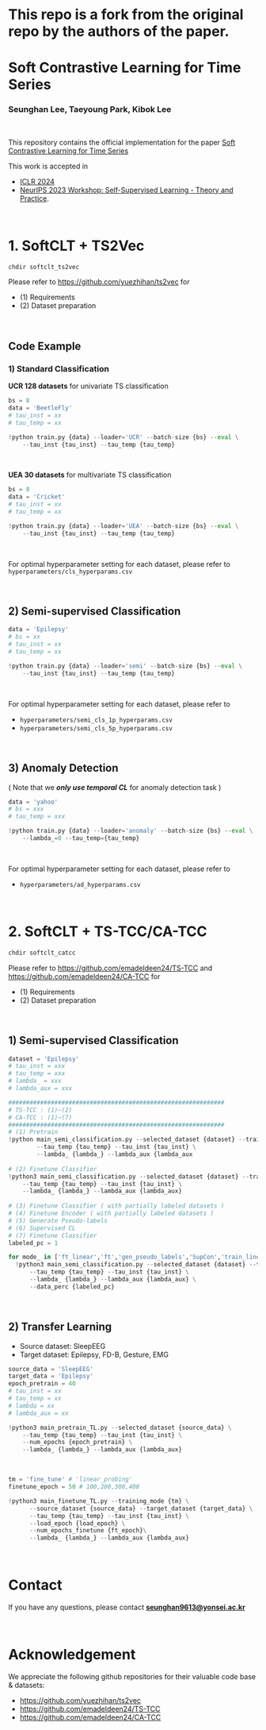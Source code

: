 # This repo is a fork from the original repo by the authors of the paper.

# Soft Contrastive Learning for Time Series

### Seunghan Lee, Taeyoung Park, Kibok Lee

<br>

This repository contains the official implementation for the paper [Soft Contrastive Learning for Time Series]([https://arxiv.org/abs/xxxxx](https://arxiv.org/abs/2312.16424)) 

This work is accepted in 

- [ICLR 2024](https://openreview.net/forum?id=pAsQSWlDUf)
- [NeurIPS 2023 Workshop: Self-Supervised Learning - Theory and Practice](https://sslneurips23.github.io/).

<br>

# 1. SoftCLT + TS2Vec

```bash
chdir softclt_ts2vec
```

Please refer to https://github.com/yuezhihan/ts2vec for

- (1) Requirements
- (2) Dataset preparation

<br>

## Code Example

### 1) Standard Classification

**UCR 128 datasets** for univariate TS classification

```python
bs = 8
data = 'BeetleFly'
# tau_inst = xx
# tau_temp = xx

!python train.py {data} --loader='UCR' --batch-size {bs} --eval \
    --tau_inst {tau_inst} --tau_temp {tau_temp} 
```

<br>

**UEA 30 datasets** for multivariate TS classification

```python
bs = 8
data = 'Cricket'
# tau_inst = xx
# tau_temp = xx

!python train.py {data} --loader='UEA' --batch-size {bs} --eval \
    --tau_inst {tau_inst} --tau_temp {tau_temp} 
```

<br>

For optimal hyperparameter setting for each dataset, please refer to `hyperparameters/cls_hyperparams.csv`

<br>

## 2) Semi-supervised Classification

```python
data = 'Epilepsy'
# bs = xx
# tau_inst = xx
# tau_temp = xx

!python train.py {data} --loader='semi' --batch-size {bs} --eval \
    --tau_inst {tau_inst} --tau_temp {tau_temp}
```

<br>

For optimal hyperparameter setting for each dataset, please refer to

- `hyperparameters/semi_cls_1p_hyperparams.csv`
- `hyperparameters/semi_cls_5p_hyperparams.csv`

<br>

## 3) Anomaly Detection

( Note that we ***only use temporal CL*** for anomaly detection task )

```python
data = 'yahoo'
# bs = xxx
# tau_temp = xxx

!python train.py {data} --loader='anomaly' --batch-size {bs} --eval \
	--lambda_=0 --tau_temp={tau_temp}
```

<br>

For optimal hyperparameter setting for each dataset, please refer to

- `hyperparameters/ad_hyperparams.csv`

<br>

# 2. SoftCLT + TS-TCC/CA-TCC

```bash
chdir softclt_catcc
```

Please refer to https://github.com/emadeldeen24/TS-TCC and https://github.com/emadeldeen24/CA-TCC for

- (1) Requirements
- (2) Dataset preparation

<br>

## 1) Semi-supervised Classification

```python
dataset = 'Epilepsy'
# tau_inst = xxx
# tau_temp = xxx
# lambda_ = xxx
# lambda_aux = xxx

#############################################################
# TS-TCC : (1)~(2)
# CA-TCC : (1)~(7)
#############################################################
# (1) Pretrain
!python main_semi_classification.py --selected_dataset {dataset} --training_mode "self_supervised" \
		--tau_temp {tau_temp} --tau_inst {tau_inst} \
		--lambda_ {lambda_} --lambda_aux {lambda_aux
                    
# (2) Finetune Classifier 
!python3 main_semi_classification.py --selected_dataset {dataset} --training_mode "train_linear" \
    --tau_temp {tau_temp} --tau_inst {tau_inst} \
    --lambda_ {lambda_} --lambda_aux {lambda_aux} 
                        
# (3) Finetune Classifier ( with partially labeled datasets )
# (4) Finetune Encoder ( with partially labeled datasets )
# (5) Generate Pseudo-labels
# (6) Supervised CL
# (7) Finetune Classifier
labeled_pc = 1

for mode_ in ['ft_linear','ft','gen_pseudo_labels','SupCon','train_linear_SupCon']:
  !python3 main_semi_classification.py --selected_dataset {dataset} --training_mode {mode_} \
      --tau_temp {tau_temp} --tau_inst {tau_inst} \
      --lambda_ {lambda_} --lambda_aux {lambda_aux} \
      --data_perc {labeled_pc}     
```

<br>

## 2) Transfer Learning

- Source dataset: SleepEEG
- Target dataset: Epilepsy, FD-B, Gesture, EMG

```python
source_data = 'SleepEEG'
target_data = 'Epilepsy'
epoch_pretrain = 40
# tau_inst = xx
# tau_temp = xx
# lambda = xx
# lambda_aux = xx

!python3 main_pretrain_TL.py --selected_dataset {source_data} \
    --tau_temp {tau_temp} --tau_inst {tau_inst} \
    --num_epochs {epoch_pretrain} \
    --lambda_ {lambda_} --lambda_aux {lambda_aux}
```

<br>

```python
tm = 'fine_tune' # 'linear_probing'
finetune_epoch = 50 # 100,200,300,400

!python3 main_finetune_TL.py --training_mode {tm} \
      --source_dataset {source_data} --target_dataset {target_data} \
      --tau_temp {tau_temp} --tau_inst {tau_inst} \
      --load_epoch {load_epoch} \
      --num_epochs_finetune {ft_epoch}\
      --lambda_ {lambda_} --lambda_aux {lambda_aux}
```

<br>

# Contact

If you have any questions, please contact **seunghan9613@yonsei.ac.kr**

<br>

# Acknowledgement

We appreciate the following github repositories for their valuable code base & datasets:

- https://github.com/yuezhihan/ts2vec
- https://github.com/emadeldeen24/TS-TCC
- https://github.com/emadeldeen24/CA-TCC
